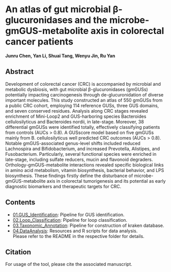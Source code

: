 # An atlas of gut microbial β-glucuronidases and the microbe-gmGUS-metabolite axis in colorectal cancer patients
**Junru Chen, Yan Li, Shuai Tang, Wenyu Jin, Ru Yan**

## Abstract
Development of colorectal cancer (CRC) is accompanied by microbial and metabolic dysbiosis, with gut microbial β-glucuronidases (gmGUSs) potentially impacting carcinogenesis through de-glucuronidation of diverse important molecules. This study constructed an atlas of 550 gmGUSs from a public CRC cohort, employing 114 reference GUSs, three GUS domains, and seven conserved residues. Analysis along CRC stages revealed enrichment of Mini-Loop2 and GUS-harboring species Bacteroides cellulosilyticus and Bacteroides nordii, in late-stage. Moreover, 38 differential gmGUSs were identified totally, effectively classifying patients from controls (AUCs > 0.8). A GUSscore model based on five gmGUSs mainly from B. cellulosilyticus well predicted CRC outcomes (AUCs > 0.8). Notable gmGUS-associated genus-level shifts included reduced Lachnospira and Bifidobacterium, and increased Prevotella, Alistipes, and Fusobacterium. Particularly, several functional species were enriched in late-stage, including sulfate reducers, mucin and flavonoid degraders. Orthology-gmGUS-metabolite interactions revealed specific biological links in amino acid metabolism, vitamin biosynthesis, bacterial behavior, and LPS biosynthesis. These findings firstly define the disturbance of microbe-gmGUS-metabolite axis in colorectal tumorigenesis and its potential as early diagnostic biomarkers and therapeutic targets for CRC.

## Contents
* [01.GUS_Identification](01.GUS_Identification/): Pipeline for GUS identification.
* [02.Loop_Classification](02.Loop_Classification/): Pipeline for loop classification.
* [03.Taxonomic_Annotation](03.Taxonomic_Annotation/): Pipeline for construction of kraken database.
* [04.DataAnalysis](04.DataAnalysis/): Resources and R scripts for data analysis.
</br>Please refer to the README in the respective folder for details.

## Citation
For usage of the tool, please cite the associated manuscript.
